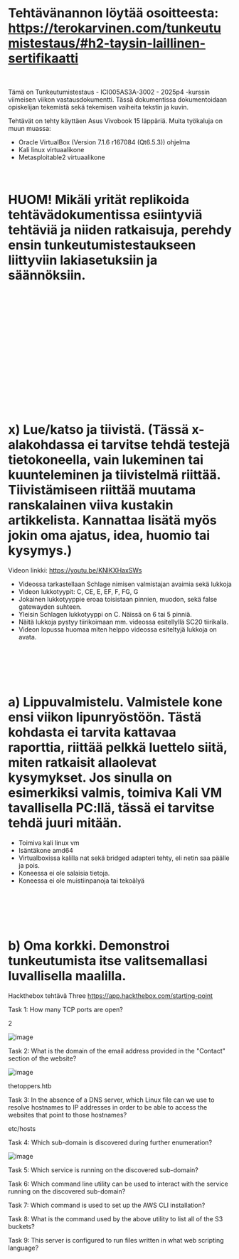 # Tehtävänannon löytää osoitteesta: https://terokarvinen.com/tunkeutumistestaus/#h2-taysin-laillinen-sertifikaatti

<br>

Tämä on Tunkeutumistestaus - ICI005AS3A-3002 - 2025p4 -kurssin viimeisen viikon vastausdokumentti. Tässä dokumentissa dokumentoidaan opiskelijan tekemistä sekä tekemisen vaiheita tekstin ja kuvin. 

Tehtävät on tehty käyttäen Asus Vivobook 15 läppäriä. Muita työkaluja on muun muassa:

- Oracle VirtualBox (Version 7.1.6 r167084 (Qt6.5.3)) ohjelma
- Kali linux virtuaalikone
- Metasploitable2 virtuaalikone

<br>

# HUOM! Mikäli yrität replikoida tehtävädokumentissa esiintyviä tehtäviä ja niiden ratkaisuja, perehdy ensin tunkeutumistestaukseen liittyviin lakiasetuksiin ja säännöksiin.

<br>
<br>
<br>
<br>
<br>
<br>
<br>
<br>
<br>
<br>
<br>
<br>
<br>
<br>
<br>

# x) Lue/katso ja tiivistä. (Tässä x-alakohdassa ei tarvitse tehdä testejä tietokoneella, vain lukeminen tai kuunteleminen ja tiivistelmä riittää. Tiivistämiseen riittää muutama ranskalainen viiva kustakin artikkelista. Kannattaa lisätä myös jokin oma ajatus, idea, huomio tai kysymys.)

Videon linkki: https://youtu.be/KNlKXHaxSWs

- Videossa tarkastellaan Schlage nimisen valmistajan avaimia sekä lukkoja
- Videon lukkotyypit: C, CE, E, EF, F, FG, G
- Jokainen lukkotyyppie eroaa toisistaan pinnien, muodon, sekä false gatewayden suhteen.
- Yleisin Schlagen lukkotyyppi on C. Näissä on 6 tai 5 pinniä.
- Näitä lukkoja pystyy tiirikoimaan mm. videossa esitellyllä SC20 tiirikalla.
- Videon lopussa huomaa miten helppo videossa esiteltyjä lukkoja on avata.

<br>
<br>
<br>
<br>

# a) Lippuvalmistelu. Valmistele kone ensi viikon lipunryöstöön. Tästä kohdasta ei tarvita kattavaa raporttia, riittää pelkkä luettelo siitä, miten ratkaisit allaolevat kysymykset. Jos sinulla on esimerkiksi valmis, toimiva Kali VM tavallisella PC:llä, tässä ei tarvitse tehdä juuri mitään.

- Toimiva kali linux vm
- Isäntäkone amd64
- Virtualboxissa kalilla nat sekä bridged adapteri tehty, eli netin saa päälle ja pois.
- Koneessa ei ole salaisia tietoja.
- Koneessa ei ole muistiinpanoja tai tekoälyä

<br>
<br>
<br>
<br>

# b) Oma korkki. Demonstroi tunkeutumista itse valitsemallasi luvallisella maalilla.

Hackthebox tehtävä Three https://app.hackthebox.com/starting-point


Task 1: How many TCP ports are open?

2

![image](https://github.com/user-attachments/assets/2ce8f009-c701-49ba-8163-fbc107a9719e)


Task 2: What is the domain of the email address provided in the "Contact" section of the website?

![image](https://github.com/user-attachments/assets/cc093dc8-d1e9-4e33-8d25-5e57f9fe2f18)

thetoppers.htb

Task 3: In the absence of a DNS server, which Linux file can we use to resolve hostnames to IP addresses in order to be able to access the websites that point to those hostnames?

etc/hosts

Task 4: Which sub-domain is discovered during further enumeration?

![image](https://github.com/user-attachments/assets/decd8741-c6a3-48b2-b30f-360880178fd4)


Task 5: Which service is running on the discovered sub-domain?

Task 6: Which command line utility can be used to interact with the service running on the discovered sub-domain?


Task 7: Which command is used to set up the AWS CLI installation?

Task 8: What is the command used by the above utility to list all of the S3 buckets?

Task 9: This server is configured to run files written in what web scripting language?
